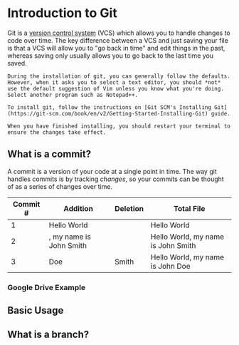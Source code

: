 # Introduction to Git
Git is a [version control system](https://www.atlassian.com/git/tutorials/what-is-version-control) (VCS) which allows you to handle changes to code over time. The key difference between a VCS and just saving your file is that a VCS will allow you to "go back in time" and edit things in the past, whereas saving only usually allows you to go back to the last time you saved.

```admonish note title="Installing Git"
During the installation of git, you can generally follow the defaults. However, when it asks you to select a text editor, you should *not* use the default suggestion of Vim unless you know what you're doing. Select another program such as Notepad++.

To install git, follow the instructions on [Git SCM's Installing Git](https://git-scm.com/book/en/v2/Getting-Started-Installing-Git) guide.

When you have finished installing, you should restart your terminal to ensure the changes take effect.
```

## What is a commit?
A commit is a version of your code at a single point in time. The way git handles commits is by tracking *changes*, so your commits can be thought of as a series of changes over time. 

| Commit # | Addition                | Deletion | Total File                         |
|----------|-------------------------|----------|------------------------------------|
| 1        | Hello World             |          | Hello World                        |
| 2        | , my name is John Smith |          | Hello World, my name is John Smith |
| 3        | Doe                     | Smith    | Hello World, my name is John Doe   |

### Google Drive Example

## Basic Usage

## What is a branch?
